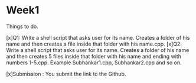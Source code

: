 # Week1
Things to do.

[x]Q1: Write a shell script that asks user for its name. Creates a folder of his name and then creates a file inside that folder with his name.cpp.
[x]Q2: Write a shell script that asks user for its name. Creates a folder of his name and then creates 5 files inside that folder with his name and ending with numbers 1-5.cpp. 
Example Subhankar1.cpp, Subhankar2.cpp and so on. 

[x]Submission : You submit the link to the Github.
